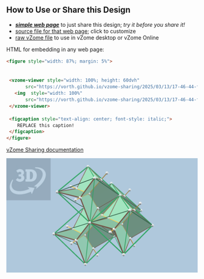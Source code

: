 
## How to Use or Share this Design

 - [***simple web page***](<https://vorth.github.io/vzome-sharing/2025/03/13/17-46-44-floral-vertex-units/>) to just share this design; *try it before you share it!*
 - [source file for that web page](<https://github.com/vorth/vzome-sharing/edit/main/2025/03/13/17-46-44-floral-vertex-units/index.md>); click to customize
 - [raw vZome file](<https://raw.githubusercontent.com/vorth/vzome-sharing/main/2025/03/13/17-46-44-floral-vertex-units/floral-vertex-units.vZome>) to use in vZome desktop or vZome Online
 
 HTML for embedding in any web page:
 ```html
<figure style="width: 87%; margin: 5%">
  
  
  <vzome-viewer style="width: 100%; height: 60dvh" 
        src="https://vorth.github.io/vzome-sharing/2025/03/13/17-46-44-floral-vertex-units/floral-vertex-units.vZome" >
    <img  style="width: 100%"
        src="https://vorth.github.io/vzome-sharing/2025/03/13/17-46-44-floral-vertex-units/floral-vertex-units.png" >
  </vzome-viewer>

  <figcaption style="text-align: center; font-style: italic;">
     REPLACE this caption!
  </figcaption>
</figure>

 ```

[vZome Sharing documentation](https://vzome.github.io/vzome/sharing.html#how-it-works)

![Image](<floral-vertex-units.png>)

